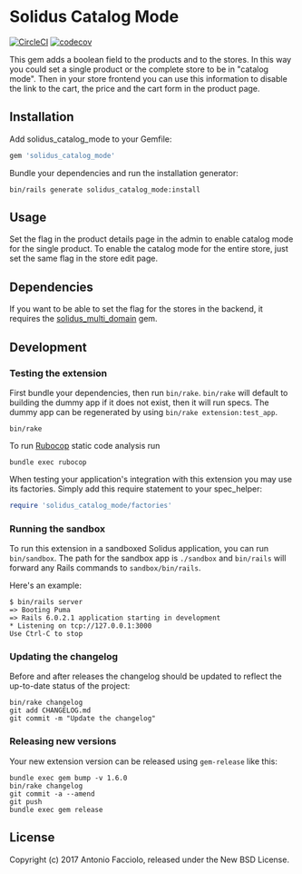 # Solidus Catalog Mode

[![CircleCI](https://circleci.com/gh/afdev82/solidus_catalog_mode.svg?style=shield)](https://circleci.com/gh/REPO_ORG/solidus_catalog_mode)
[![codecov](https://codecov.io/gh/afdev82/solidus_catalog_mode/branch/master/graph/badge.svg)](https://codecov.io/gh/REPO_ORG/solidus_catalog_mode)

This gem adds a boolean field to the products and to the stores.
In this way you could set a single product or the complete store to be in "catalog mode".
Then in your store frontend you can use this information to disable the link to the cart,
the price and the cart form in the product page.

## Installation

Add solidus_catalog_mode to your Gemfile:

```ruby
gem 'solidus_catalog_mode'
```

Bundle your dependencies and run the installation generator:

```shell
bin/rails generate solidus_catalog_mode:install
```

## Usage

Set the flag in the product details page in the admin to enable catalog mode for the single product.
To enable the catalog mode for the entire store, just set the same flag in the store edit page.

## Dependencies

If you want to be able to set the flag for the stores in the backend, it requires the [solidus_multi_domain](https://github.com/solidusio/solidus_multi_domain) gem.

## Development

### Testing the extension

First bundle your dependencies, then run `bin/rake`. `bin/rake` will default to building the dummy
app if it does not exist, then it will run specs. The dummy app can be regenerated by using
`bin/rake extension:test_app`.

```shell
bin/rake
```

To run [Rubocop](https://github.com/bbatsov/rubocop) static code analysis run

```shell
bundle exec rubocop
```

When testing your application's integration with this extension you may use its factories.
Simply add this require statement to your spec_helper:

```ruby
require 'solidus_catalog_mode/factories'
```

### Running the sandbox

To run this extension in a sandboxed Solidus application, you can run `bin/sandbox`. The path for
the sandbox app is `./sandbox` and `bin/rails` will forward any Rails commands to
`sandbox/bin/rails`.

Here's an example:

```
$ bin/rails server
=> Booting Puma
=> Rails 6.0.2.1 application starting in development
* Listening on tcp://127.0.0.1:3000
Use Ctrl-C to stop
```

### Updating the changelog

Before and after releases the changelog should be updated to reflect the up-to-date status of
the project:

```shell
bin/rake changelog
git add CHANGELOG.md
git commit -m "Update the changelog"
```

### Releasing new versions

Your new extension version can be released using `gem-release` like this:

```shell
bundle exec gem bump -v 1.6.0
bin/rake changelog
git commit -a --amend
git push
bundle exec gem release
```

## License

Copyright (c) 2017 Antonio Facciolo, released under the New BSD License.

